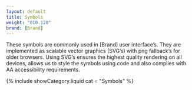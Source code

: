 ```yaml
---
layout: default
title: Symbols
weight: "010.120"
brand: [Brand]
---
```


<div class="row">
	<div class="col-sm-8 col-sm-offset-4 category-head">
		These symbols are commonly used in [Brand] user interface&rsquo;s. They are implemented as scalable vector graphics (SVG&rsquo;s) with png fallback&rsquo;s
		for older browsers. Using SVG&rsquo;s ensures the highest quality rendering on all devices, allows us to style the symbols using code and also complies
		with AA accessibility requirements.
	</div>
</div>

{% include showCategory.liquid  cat = "Symbols" %}